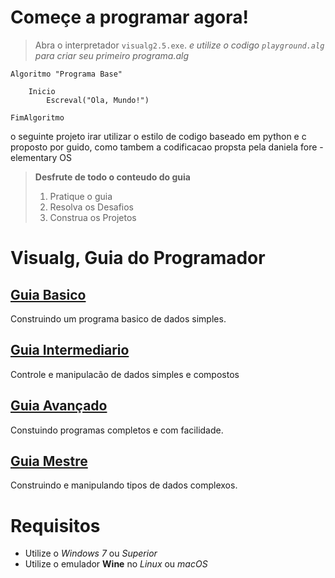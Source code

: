 # Começe a programar agora!  
> Abra o interpretador `visualg2.5.exe`. 
> _e utilize o codigo `playground.alg` para criar seu primeiro programa.alg_  

~~~ alg
Algoritmo "Programa Base"
    
    Inicio
        Escreval("Ola, Mundo!")

FimAlgoritmo
~~~
o seguinte projeto irar utilizar o estilo de codigo baseado em python e c proposto por guido, como tambem a codificacao propsta pela daniela fore - elementary OS
> **Desfrute de todo o conteudo do guia**
> 1. Pratique o guia  
> 2. Resolva os Desafios   
> 3. Construa os Projetos   

# Visualg, Guia do Programador

## [Guia Basico](1-guia-basico/README.md)
Construindo um programa basico de dados simples.
## [Guia Intermediario](2-guia-intermediario/README.md)
Controle e manipulacão de dados simples e compostos
## [Guia Avançado](3-guia-avancado/README.md)
Constuindo programas completos e com facilidade.
## [Guia Mestre](4-guia-mestre/README.md)
Construindo e manipulando tipos de dados complexos.   

# Requisitos
* Utilize o _Windows 7_ ou _Superior_
* Utilize o emulador **Wine** no _Linux_ ou _macOS_
